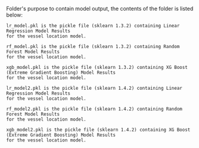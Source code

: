 Folder's purpose to contain model output, the contents of the folder is listed below:

	lr_model.pkl is the pickle file (sklearn 1.3.2) containing Linear Regression Model Results 
 	for the vessel location model.
 
	rf_model.pkl is the pickle file (sklearn 1.3.2) containing Random Forest Model Results 
 	for the vessel location model.
 
	xgb_model.pkl is the pickle file (sklearn 1.3.2) containing XG Boost (Extreme Gradient Boosting) Model Results
 	for the vessel location model.

  	lr_model2.pkl is the pickle file (sklearn 1.4.2) containing Linear Regression Model Results 
 	for the vessel location model.
 
	rf_model2.pkl is the pickle file (sklearn 1.4.2) containing Random Forest Model Results 
 	for the vessel location model.
 
	xgb_model2.pkl is the pickle file (sklearn 1.4.2) containing XG Boost (Extreme Gradient Boosting) Model Results
 	for the vessel location model.
